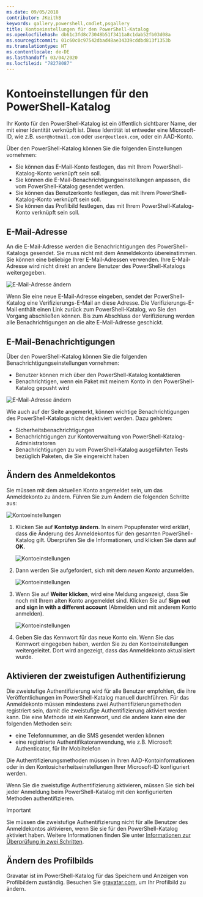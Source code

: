```yaml
---
ms.date: 09/05/2018
contributor: JKeithB
keywords: gallery,powershell,cmdlet,psgallery
title: Kontoeinstellungen für den PowerShell-Katalog
ms.openlocfilehash: db61c3fd8c73048b51f3411a8c1dab52fb03d08a
ms.sourcegitcommit: 01c60c0c97542dbad48ae34339cddbd813f1353b
ms.translationtype: HT
ms.contentlocale: de-DE
ms.lasthandoff: 03/04/2020
ms.locfileid: "78278087"
---
```

# <a name="powershell-gallery-account-settings"></a>Kontoeinstellungen für den PowerShell-Katalog

Ihr Konto für den PowerShell-Katalog ist ein öffentlich sichtbarer Name, der mit einer Identität verknüpft ist. Diese Identität ist entweder eine Microsoft-ID, wie z.B. `user@hotmail.com` oder `user@outlook.com`, oder ein AAD-Konto.

Über den PowerShell-Katalog können Sie die folgenden Einstellungen vornehmen:

- Sie können das E-Mail-Konto festlegen, das mit Ihrem PowerShell-Katalog-Konto verknüpft sein soll.
- Sie können die E-Mail-Benachrichtigungseinstellungen anpassen, die vom PowerShell-Katalog gesendet werden.
- Sie können das Benutzerkonto festlegen, das mit Ihrem PowerShell-Katalog-Konto verknüpft sein soll.
- Sie können das Profilbild festlegen, das mit Ihrem PowerShell-Katalog-Konto verknüpft sein soll.

## <a name="email-address"></a>E-Mail-Adresse

An die E-Mail-Adresse werden die Benachrichtigungen des PowerShell-Katalogs gesendet. Sie muss nicht mit dem Anmeldekonto übereinstimmen. Sie können eine beliebige Ihrer E-Mail-Adressen verwenden. Ihre E-Mail-Adresse wird nicht direkt an andere Benutzer des PowerShell-Katalogs weitergegeben.

![E-Mail-Adresse ändern](media/managing-account/PSGallery_AcccountEmailAddress.png)

Wenn Sie eine neue E-Mail-Adresse eingeben, sendet der PowerShell-Katalog eine Verifizierungs-E-Mail an diese Adresse. Die Verifizierungs-E-Mail enthält einen Link zurück zum PowerShell-Katalog, wo Sie den Vorgang abschließen können. Bis zum Abschluss der Verifizierung werden alle Benachrichtigungen an die alte E-Mail-Adresse geschickt.

## <a name="email-notifications"></a>E-Mail-Benachrichtigungen

Über den PowerShell-Katalog können Sie die folgenden Benachrichtigungseinstellungen vornehmen:

- Benutzer können mich über den PowerShell-Katalog kontaktieren
- Benachrichtigen, wenn ein Paket mit meinem Konto in den PowerShell-Katalog gepusht wird

![E-Mail-Adresse ändern](media/managing-account/PSGallery_AccountEmailOptions.png)

Wie auch auf der Seite angemerkt, können wichtige Benachrichtigungen des PowerShell-Katalogs nicht deaktiviert werden.
Dazu gehören:

- Sicherheitsbenachrichtigungen
- Benachrichtigungen zur Kontoverwaltung von PowerShell-Katalog-Administratoren
- Benachrichtigungen zu vom PowerShell-Katalog ausgeführten Tests bezüglich Paketen, die Sie eingereicht haben

## <a name="change-your-login-account"></a>Ändern des Anmeldekontos

Sie müssen mit dem aktuellen Konto angemeldet sein, um das Anmeldekonto zu ändern. Führen Sie zum Ändern die folgenden Schritte aus:

![Kontoeinstellungen](media/managing-account/PSGallery_LoginAccountSettings.png)

1. Klicken Sie auf **Kontotyp ändern**. In einem Popupfenster wird erklärt, dass die Änderung des Anmeldekontos für den gesamten PowerShell-Katalog gilt. Überprüfen Sie die Informationen, und klicken Sie dann auf **OK**.

   ![Kontoeinstellungen](media/managing-account/PSGallery_LoginAccountChange-1.png)

2. Dann werden Sie aufgefordert, sich mit dem _neuen Konto_ anzumelden.

   ![Kontoeinstellungen](media/managing-account/PSGallery_LoginAccountChange-2.png)

3. Wenn Sie auf **Weiter klicken**, wird eine Meldung angezeigt, dass Sie noch mit Ihrem alten Konto angemeldet sind.
   Klicken Sie auf **Sign out and sign in with a different account** (Abmelden und mit anderem Konto anmelden).

   ![Kontoeinstellungen](media/managing-account/PSGallery_LoginAccountChange-3.png)

4. Geben Sie das Kennwort für das neue Konto ein. Wenn Sie das Kennwort eingegeben haben, werden Sie zu den Kontoeinstellungen weitergeleitet. Dort wird angezeigt, dass das Anmeldekonto aktualisiert wurde.


## <a name="enable-two-factor-authentication-2fa"></a>Aktivieren der zweistufigen Authentifizierung

Die zweistufige Authentifizierung wird für alle Benutzer empfohlen, die ihre Veröffentlichungen im PowerShell-Katalog manuell durchführen. Für das Anmeldekonto müssen mindestens zwei Authentifizierungsmethoden registriert sein, damit die zweistufige Authentifizierung aktiviert werden kann. Die eine Methode ist ein Kennwort, und die andere kann eine der folgenden Methoden sein:

- eine Telefonnummer, an die SMS gesendet werden können
- eine registrierte Authentifikatoranwendung, wie z.B. Microsoft Authenticator, für Ihr Mobiltelefon

Die Authentifizierungsmethoden müssen in Ihren AAD-Kontoinformationen oder in den Kontosicherheitseinstellungen Ihrer Microsoft-ID konfiguriert werden.

Wenn Sie die zweistufige Authentifizierung aktivieren, müssen Sie sich bei jeder Anmeldung beim PowerShell-Katalog mit den konfigurierten Methoden authentifizieren.

> [!IMPORTANT]
> Sie müssen die zweistufige Authentifizierung nicht für alle Benutzer des Anmeldekontos aktivieren, wenn Sie sie für den PowerShell-Katalog aktiviert haben. Weitere Informationen finden Sie unter [Informationen zur Überprüfung in zwei Schritten](https://support.microsoft.com/help/12408/microsoft-account-about-two-step-verification).

## <a name="change-your-profile-picture"></a>Ändern des Profilbilds

Gravatar ist im PowerShell-Katalog für das Speichern und Anzeigen von Profilbildern zuständig. Besuchen Sie [gravatar.com](http://www.gravatar.com/), um Ihr Profilbild zu ändern.
